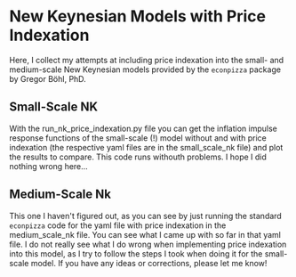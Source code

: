 # New Keynesian Models with Price Indexation
Here, I collect my attempts at including price indexation into the small- and medium-scale New Keynesian models provided by the `econpizza` package by Gregor Böhl, PhD.

## Small-Scale NK 
With the run_nk_price_indexation.py file you can get the inflation impulse response functions of the small-scale (!) model without and with price indexation (the respective yaml files are in the small_scale_nk file) and plot the results to compare. This code runs withouth problems. I hope I did nothing wrong here...

## Medium-Scale Nk
This one I haven't figured out, as you can see by just running the standard `econpizza` code for the yaml file with price indexation in the medium_scale_nk file. You can see what I came up with so far in that yaml file. I do not really see what I do wrong when implementing price indexation into this model, as I try to follow the steps I took when doing it for the small-scale model. If you have any ideas or corrections, please let me know!
